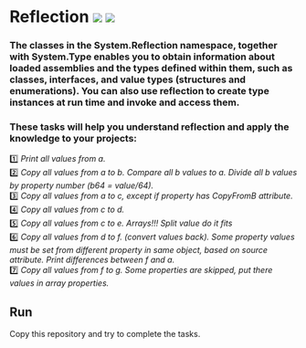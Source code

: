 # Reflection <img src="https://img.shields.io/badge/System.Type -dark green"> <img src="https://img.shields.io/badge/System.Reflection -green">
### The classes in the System.Reflection namespace, together with System.Type enables you to obtain information about loaded assemblies and the types defined within them, such as classes, interfaces, and value types (structures and enumerations). You can also use reflection to create type instances at run time and invoke and access them.

### These tasks will help you understand reflection and apply the knowledge to your projects:
:one: *Print all values from a.* <br>
:two: *Copy all values from a to b. Compare all b values to a. Divide all b values by property number (b64 = value/64).* <br>
:three: *Copy all values from a to c, except if property has CopyFromB attribute.* <br>
:four: *Copy all values from c to d.* <br>
:five: *Copy all values from c to e. Arrays!!! Split value do it fits* <br>
:six: *Copy all values from d to f. (convert values back). Some property values must be set from different property in same object, based on source attribute. Print differences between f and a.* <br>
:seven: *Copy all values from f to g. Some properties are skipped, put there values in array properties.* <br> 

## Run
Copy this repository and try to complete the tasks.
